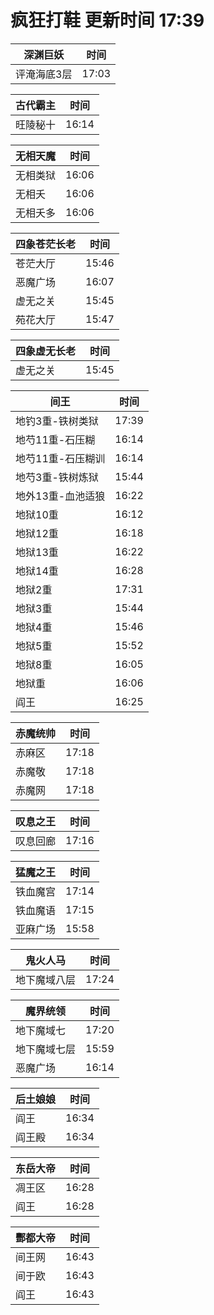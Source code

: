 # 疯狂打鞋 更新时间 17:39

| 深渊巨妖   | 时间    |
|--------|-------|
| 评淹海底3层 | 17:03 |

| 古代霸主   | 时间    |
|--------|-------|
| 旺陵秘十 | 16:14 |

| 无相天魔   | 时间    |
|--------|-------|
| 无相类狱 | 16:06 |
| 无相夭 | 16:06 |
| 无相夭多 | 16:06 |

| 四象苍茫长老   | 时间    |
|--------|-------|
| 苍茫大厅 | 15:46 |
| 恶魔广场 | 16:07 |
| 虚无之关 | 15:45 |
| 苑花大厅 | 15:47 |

| 四象虚无长老   | 时间    |
|--------|-------|
| 虚无之关 | 15:45 |

| 间王   | 时间    |
|--------|-------|
| 地钓3重-铁树类狱 | 17:39 |
| 地芍11重-石压糊 | 16:14 |
| 地芍11重-石压糊训 | 16:14 |
| 地芍3重-铁树炼狱 | 15:44 |
| 地外13重-血池适狼 | 16:22 |
| 地狱10重 | 16:12 |
| 地狱12重 | 16:18 |
| 地狱13重 | 16:22 |
| 地狱14重 | 16:28 |
| 地狱2重 | 17:31 |
| 地狱3重 | 15:44 |
| 地狱4重 | 15:46 |
| 地狱5重 | 15:52 |
| 地狱8重 | 16:05 |
| 地狱重 | 16:06 |
| 阎王 | 16:25 |

| 赤魔统帅   | 时间    |
|--------|-------|
| 赤麻区 | 17:18 |
| 赤魔敬 | 17:18 |
| 赤魔网 | 17:18 |

| 叹息之王   | 时间    |
|--------|-------|
| 叹息回廊 | 17:16 |

| 猛魔之王   | 时间    |
|--------|-------|
| 铁血魔宫 | 17:14 |
| 铁血魔语 | 17:15 |
| 亚麻广场 | 15:58 |

| 鬼火人马   | 时间    |
|--------|-------|
| 地下魔域八层 | 17:24 |

| 魔界统领   | 时间    |
|--------|-------|
| 地下魔域七 | 17:20 |
| 地下魔域七层 | 15:59 |
| 恶魔广场 | 16:14 |

| 后土娘娘   | 时间    |
|--------|-------|
| 阎王 | 16:34 |
| 阎王殿 | 16:34 |

| 东岳大帝   | 时间    |
|--------|-------|
| 凋王区 | 16:28 |
| 阎王 | 16:28 |

| 酆都大帝   | 时间    |
|--------|-------|
| 间王网 | 16:43 |
| 间于欧 | 16:43 |
| 阎王 | 16:43 |